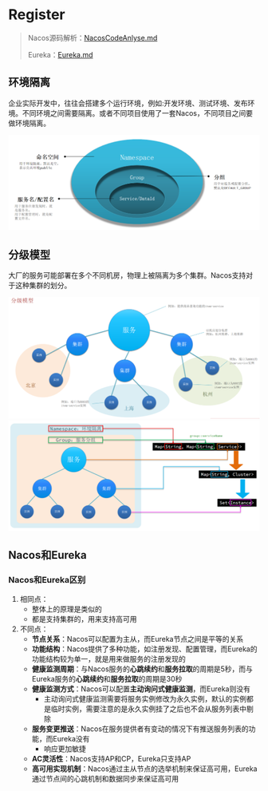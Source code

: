 # Register

> Nacos源码解析：[NacosCodeAnlyse.md](NacosCodeAnlyse.md)
>
> Eureka：[Eureka.md](Eureka.md)

## 环境隔离

企业实际开发中，往往会搭建多个运行环境，例如:开发环境、测试环境、发布环境。不同环境之间需要隔离。或者不同项目使用了一套Nacos，不同项目之间要做环境隔离。

<img src="Register.assets/image-20240626144655297.png" alt="image-20240626144655297" style="zoom:80%;" />

## 分级模型

大厂的服务可能部署在多个不同机房，物理上被隔离为多个集群。Nacos支持对于这种集群的划分。

<img src="Register.assets/image-20240626145408598.png" alt="image-20240626145408598" style="zoom:80%;" />

<img src="Register.assets/image-20240626145656869.png" alt="image-20240626145656869" style="zoom:80%;" />

## Nacos和Eureka

### Nacos和Eureka区别

1. 相同点：
   - 整体上的原理是类似的
   - 都是支持集群的，用来支持高可用
2. 不同点：
   - **节点关系**：Nacos可以配置为主从，而Eureka节点之间是平等的关系
   - **功能结构**：Nacos提供了多种功能，如注册发现、配置管理，而Eureka的功能结构较为单一，就是用来做服务的注册发现的
   - **健康监测周期**：与Nacos服务的**心跳续约**和**服务拉取**的周期是5秒，而与Eureka服务的**心跳续约**和**服务拉取**的周期是30秒
   - **健康监测方式**：Nacos可以配置**主动询问式健康监测**，而Eureka则没有
     - 主动询问式健康监测需要将服务实例修改为永久实例，默认的实例都是临时实例，需要注意的是永久实例挂了之后也不会从服务列表中剔除
   - **服务变更推送**：Nacos在服务提供者有变动的情况下有推送服务列表的功能，而Eureka没有
     - 响应更加敏捷
   - **AC灵活性**：Nacos支持AP和CP，Eureka只支持AP
   - **高可用实现机制**：Nacos通过主从节点的选举机制来保证高可用，Eureka通过节点间的心跳机制和数据同步来保证高可用

